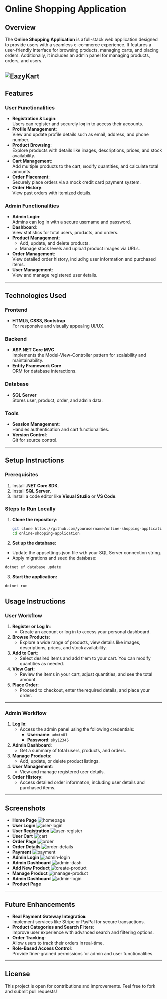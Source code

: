 # Online Shopping Application

## Overview
The **Online Shopping Application** is a full-stack web application designed to provide users with a seamless e-commerce experience. It features a user-friendly interface for browsing products, managing carts, and placing orders. Additionally, it includes an admin panel for managing products, orders, and users.

![EazyKart](Images/homepage.png)
---

## Features

### User Functionalities
- **Registration & Login**:  
  Users can register and securely log in to access their accounts.
- **Profile Management**:  
  View and update profile details such as email, address, and phone number.
- **Product Browsing**:  
  Explore products with details like images, descriptions, prices, and stock availability.
- **Cart Management**:  
  Add multiple products to the cart, modify quantities, and calculate total amounts.
- **Order Placement**:  
  Securely place orders via a mock credit card payment system.
- **Order History**:  
  View past orders with itemized details.

### Admin Functionalities
- **Admin Login**:  
  Admins can log in with a secure username and password.
- **Dashboard**:  
  View statistics for total users, products, and orders.
- **Product Management**:  
  - Add, update, and delete products.
  - Manage stock levels and upload product images via URLs.
- **Order Management**:  
  View detailed order history, including user information and purchased items.
- **User Management**:  
  View and manage registered user details.

---

## Technologies Used

### Frontend
- **HTML5, CSS3, Bootstrap**  
  For responsive and visually appealing UI/UX.

### Backend
- **ASP.NET Core MVC**  
  Implements the Model-View-Controller pattern for scalability and maintainability.
- **Entity Framework Core**  
  ORM for database interactions.

### Database
- **SQL Server**  
  Stores user, product, order, and admin data.

### Tools
- **Session Management**:  
  Handles authentication and cart functionalities.
- **Version Control**:  
  Git for source control.

---

## Setup Instructions

### Prerequisites
1. Install **.NET Core SDK**.
2. Install **SQL Server**.
3. Install a code editor like **Visual Studio** or **VS Code**.

### Steps to Run Locally
1. **Clone the repository**:
   ```bash
   git clone https://github.com/yourusername/online-shopping-application.git
   cd online-shopping-application
    ```


2. **Set up the database:**
- Update the appsettings.json file with your SQL Server connection string.
- Apply migrations and seed the database:
```bash
dotnet ef database update
```

3. **Start the application:**
```bash
dotnet run
```

## Usage Instructions

### User Workflow
1. **Register or Log In**:  
   - Create an account or log in to access your personal dashboard.
2. **Browse Products**:  
   - Explore a wide range of products, view details like images, descriptions, prices, and stock availability.
3. **Add to Cart**:  
   - Select desired items and add them to your cart. You can modify quantities as needed.
4. **View Cart**:  
   - Review the items in your cart, adjust quantities, and see the total amount.
5. **Place Order**:  
   - Proceed to checkout, enter the required details, and place your order.

---

### Admin Workflow
1. **Log In**:  
   - Access the admin panel using the following credentials:  
     - **Username**: `admin01`  
     - **Password**: `sky12345`
2. **Admin Dashboard**:  
   - Get a summary of total users, products, and orders.
3. **Manage Products**:  
   - Add, update, or delete product listings.
4. **User Management**:  
   - View and manage registered user details.
5. **Order History**:  
   - Access detailed order information, including user details and purchased items.

---

## Screenshots
- **Home Page**
![homepage](Images/homepage.png)
- **User Login**
![user-login](Images/user-login.png)
- **User Registration**
![user-register](Images/user-registration.png)
- **User Cart**
![cart](Images/cart.png)
- **Order Page**
![order](Images/orders.png)
- **Order Details**
![order-details](Images/order-details.png)
- **Payment**
![payment](Images/credit-card-payment.png)
- **Admin Login**
![admin-login](Images/admin-login.png)
- **Admin Dashboard**
![admin-dash](Images/admin-dashboard.png)
- **Add New Product**
![create-product](Images/create-product.png)
- **Manage Product**
![manage-product](Images/manage-products.png)
- **Admin Dashboard**
![admin-login](Images/admin-login.png)
- **Product Page**


---

## Future Enhancements
- **Real Payment Gateway Integration**:  
  Implement services like Stripe or PayPal for secure transactions.
- **Product Categories and Search Filters**:  
  Improve user experience with advanced search and filtering options.
- **Order Tracking**:  
  Allow users to track their orders in real-time.
- **Role-Based Access Control**:  
  Provide finer-grained permissions for admin and user functionalities.

---

## License
This project is open for contributions and improvements. Feel free to fork and submit pull requests!